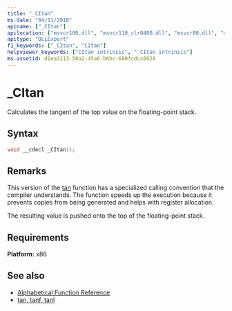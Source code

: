 ```yaml
---
title: "_CItan"
ms.date: "04/11/2018"
apiname: ["_CItan"]
apilocation: ["msvcr100.dll", "msvcr110_clr0400.dll", "msvcr80.dll", "msvcrt.dll", "msvcr110.dll", "msvcr90.dll", "msvcr120.dll", "api-ms-win-crt-math-l1-1-0.dll"]
apitype: "DLLExport"
f1_keywords: ["_CItan", "CItan"]
helpviewer_keywords: ["CItan intrinsic", "_CItan intrinsic"]
ms.assetid: d1ea3113-50a2-45a6-b6bc-680fcdcc0928
---
```

# _CItan

Calculates the tangent of the top value on the floating-point stack.

## Syntax

```C
void __cdecl _CItan();
```

## Remarks

This version of the [tan](../c-runtime-library/reference/tan-tanf-tanl.md) function has a specialized calling convention that the compiler understands. The function speeds up the execution because it prevents copies from being generated and helps with register allocation.

The resulting value is pushed onto the top of the floating-point stack.

## Requirements

**Platform:** x86

## See also

- [Alphabetical Function Reference](../c-runtime-library/reference/crt-alphabetical-function-reference.md)
- [tan, tanf, tanl](../c-runtime-library/reference/tan-tanf-tanl.md)

